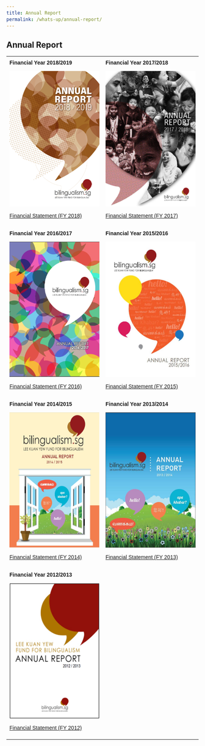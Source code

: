 ```yaml
---
title: Annual Report
permalink: /whats-up/annual-report/
---
```

## Annual Report
<html>
<head>
<style>
table {
  font-family: arial, sans-serif;
  border-collapse: collapse;
  width: 100%;
}
td, th {
  text-align: left;
  padding: 8px;
}
</style>
</head>
<body>
<table>
 <tr>
    <td>
   <strong>Financial Year 2018/2019</strong>
  <p><a href="/whats-up/Annual-Report-FY2018.pdf">
    <img border="0" src="/images/Cover-FY2018.jpg" style="width:247px; height:354px;"></a></p>
   <p><a href="/whats-up/FY2018-FS.pdf" target="_blank">Financial Statement (FY 2018)</a></p>
   </td>
    <td>
   <strong>Financial Year 2017/2018</strong>
   <p><a href="/whats-up/Annual_Report_FY2017_Final.pdf" target="_blank">
     <img border="0" src="/images/Cover-FY2017.png" style="width:247px; height:354px;"></a></p>
   <p><a href="/whats-up/FY2017-FS.pdf" target="_blank">Financial Statement (FY 2017)</a></p>
   </td>
 </tr> 
  
  <tr>
    <td>
   <strong>Financial Year 2016/2017</strong>
  <p><a href="/whats-up/Annual-Report-2016.pdf" target="_blank">
    <img border="0" src="/images/Cover-FY2016.png" style="width:247px; height:354px;"></a></p>
   <p><a href="/whats-up/FY2016-FS.pdf" target="_blank">Financial Statement (FY 2016)</a></p>
   </td>
    <td>
   <strong>Financial Year 2015/2016</strong>
   <p><a href="/whats-up/Annual-Report-2015.pdf" target="_blank">
     <img border="0" src="/images/Cover-FY2015.jpg" style="width:247px; height:354px;"></a></p>
   <p><a href="/whats-up/FY2015-FS.pdf" target="_blank">Financial Statement (FY 2015)</a></p>
   </td>
 </tr> 
 
 <tr>
    <td>
   <strong>Financial Year 2014/2015</strong>
  <p><a href="/whats-up/Annual_Report_FY2014.pdf" target="_blank">
    <img border="0" src="/images/Cover-FY2014.jpg" style="width:247px; height:354px;"></a></p>
   <p><a href="/whats-up/FY2014-FS.pdf" target="_blank">Financial Statement (FY 2014)</a></p>
   </td>
    <td>
   <strong>Financial Year 2013/2014</strong>
   <p><a href="/whats-up/Annual-Report-2013.pdf" target="_blank">
     <img border="0" src="/images/Cover-FY2013.jpg" style="width:247px; height:354px;"></a></p>
   <p><a href="/whats-up/FY2013-FS.pdf" target="_blank">Financial Statement (FY 2013)</a></p>
   </td>
 </tr> 
 <tr>
    <td>
   <strong>Financial Year 2012/2013</strong>
  <p><a href="/whats-up/Annual-Report-2012.pdf" target="_blank">
    <img border="0" src="/images/Cover-FY2012.jpg" style="width:247px; height:354px;"></a></p>
   <p><a href="/whats-up/FY2012-FS.pdf" target="_blank">Financial Statement (FY 2012)</a></p>
   </td>
  <td></td>
  </tr>
</table>
